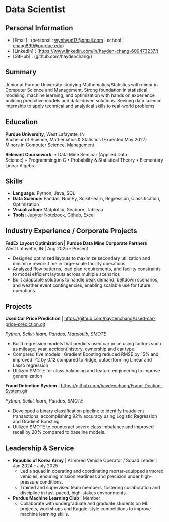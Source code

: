 # Data Scientist

## Personal Information
- [Email] : (personal : wynhyun17@gmail.com | school : chang899@purdue.edu)
- [LinkedIn] : (https://www.linkedin.com/in/hayden-chang-609473237/)
- [GitHub] : (github.com/haydenchang/)


## Summary
Junior at Purdue University studying Mathematics/Statistics with minor in Computer Science and Management. Strong foundation in statistical modeling, machine learning, and optimization with hands on experience building predictive models and data-driven solutions. Seeking data science internship to apply technical and analytical skills to real-world problems

## Education
  **Purdue University**, West Lafayette, IN  
  Bachelor of Science, Mathematics & Statistics (Expected May 2027)  
  Minors in Computer Science, Management
  
  **Relevant Coursework:**
  • Data Mine Seminar (Applied Data Science) • Programming in C • Probability & Statistical Theory • Elementary Linear Algebra
  
## Skills
- **Language:** Python, Java, SQL
- **Data Science:** Pandas, NumPy, Scikit-learn, Regression, Classification, Optimization
- **Visualization:** Matplotlib, Seaborn, Tableau
- **Tools:** Jupyter Notebook, Github, Excel

## Industry Experience / Corporate Projects
 **FedEx Layout Optimization | Purdue Data Mine Corporate Partners**  
West Lafayette, IN | Aug 2025 - Present
- Designed optimized layouts to maximize secondary utilization and minimize rework time in large-scale facility operations.
- Analyzed flow patterns, load plan requirements, and facility constraints to model efficient layouts across multiple scenarios
- Built adaptable solutions to handle peak demand, beltdown scenarios, and weather event contingencies, enabling scalable use for future operations.


## Projects
**Used Car Price Prediction** | https://github.com/haydenchang/Used-car-price-prediction.git

_Python, Scikit-learn, Pandas, Matplotlib, SMOTE_
* Build regression models that predicts used car price using factors such as mileage, year, accident history, ownership and car type.
* Compared five models : Gradient Boosting reduced RMSE by 15% and improved r^2 by 0.12 compared to Ridge, outperforming Linear and Lasso regression
* Utilized SMOTE for class balancing and feature engineering to improve generalization

**Fraud Detection System** | https://github.com/haydenchang/Fraud-Dection-System.git

_Python, Scikit-learn, Pandas, SMOTE_
* Developed a binary classification pipeline to identify fraudulent transactions, accomplishing 92% accuracy using Logistic Regression and Gradient Boosting.
* Utilized SMOTE to counteract severe class imbalance and improved recall by 20% compared to baseline models.

## Leadership & Service
- **Republic of Korea Army** | Armored Vehicle Operator / Squad Leader | Jan 2024 - July 2025
    - Led a squad in operating and coordinating mortar-equipped armored vehicles, ensuring mission readiness and precision under high-pressure conditions.
    - Trained and supervised team members, fostering collaboration and discipline in fast-paced, high-stakes environments.
- **Purdue Machine Learning Club** | Member
    - Collaborate with undergraduate and graduate students on ML projects, workshops and Kaggle-style competitions to improve machine learning skills.
    


